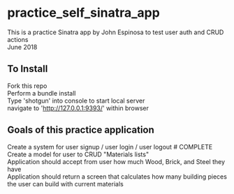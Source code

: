 # practice_self_sinatra_app
This is a practice Sinatra app by John Espinosa to test user auth and CRUD actions  
June 2018

## To Install
Fork this repo  
Perform a bundle install  
Type 'shotgun' into console to start local server  
navigate to 'http://127.0.0.1:9393/' within browser

## Goals of this practice application  
Create a system for user signup / user login / user logout # COMPLETE  
Create a model for user to CRUD "Materials lists"  
Application should accept from user how much Wood, Brick, and Steel they have   
Application should return a screen that calculates how many building pieces the user can build with current materials  
